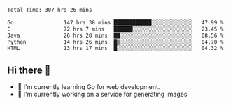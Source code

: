 <!--START_SECTION:waka-->

```txt
Total Time: 307 hrs 26 mins

Go                147 hrs 38 mins ████████████░░░░░░░░░░░░░   47.99 %
C                 72 hrs 7 mins   ██████░░░░░░░░░░░░░░░░░░░   23.45 %
Java              26 hrs 20 mins  ██░░░░░░░░░░░░░░░░░░░░░░░   08.56 %
Python            14 hrs 26 mins  █▒░░░░░░░░░░░░░░░░░░░░░░░   04.70 %
HTML              13 hrs 17 mins  █░░░░░░░░░░░░░░░░░░░░░░░░   04.32 %
```

<!--END_SECTION:waka-->

## Hi there 👋
- 🌱 I'm currently learning Go for web development.
- 🔭 I'm currently working on a service for generating images 

<!--
**prorok210/prorok210** is a ✨ _special_ ✨ repository because its `README.md` (this file) appears on your GitHub profile.

Here are some ideas to get you started:

- 🔭 I’m currently working on ...
- 🌱 I’m currently learning ...
- 👯 I’m looking to collaborate on ...
- 🤔 I’m looking for help with ...
- 💬 Ask me about ...
- 📫 How to reach me: ...
- 😄 Pronouns: ...
- ⚡ Fun fact: ...
-->
